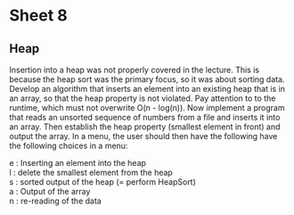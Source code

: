 # Sheet 8

## Heap
Insertion into a heap was not properly covered in the lecture. This is because the heap sort was the primary focus, so it was about sorting data.
Develop an algorithm that inserts an element into an existing heap that is in an array, so that the heap property is not violated. Pay attention to to the runtime, which must not overwrite O(n - log(n)).
Now implement a program that reads an unsorted sequence of numbers from a file and inserts it into an array. Then establish the heap property (smallest element in front) and output the array. 
In a menu, the user should then have the following have the following choices in a menu:

e : Inserting an element into the heap<br>
l : delete the smallest element from the heap<br>
s : sorted output of the heap (= perform HeapSort)<br>
a : Output of the array<br>
n : re-reading of the data<br>